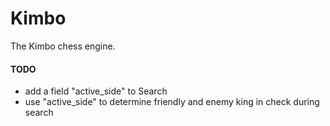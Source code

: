 # Kimbo

The Kimbo chess engine.

#### TODO

- add a field "active_side" to Search
- use "active_side" to determine friendly and enemy king in check during search